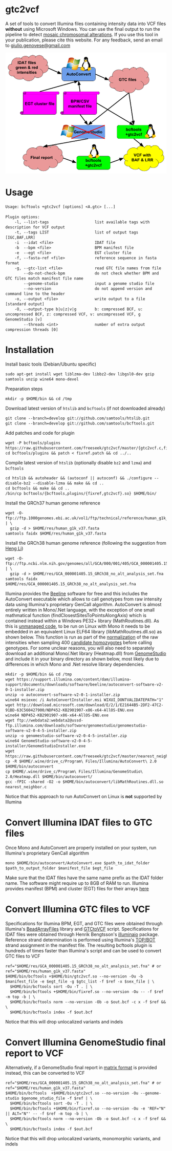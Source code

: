 gtc2vcf
=======

A set of tools to convert Illumina files containing intensity data into VCF files <b>without</b> using Microsoft Windows. You can use the final output to run the pipeline to detect <a href="https://github.com/freeseek/mocha">mosaic chromosomal alterations</a>. If you use this tool in your publication, please cite this website. For any feedback, send an email to giulio.genovese@gmail.com

![](gtc2vcf.png)

Usage
=====

```
Usage: bcftools +gtc2vcf [options] <A.gtc> [...]

Plugin options:
    -l, --list-tags                    list available tags with description for VCF output
    -t, --tags LIST                    list of output tags [IGC,BAF,LRR]
    -i  --idat <file>                  IDAT file
    -b  --bpm <file>                   BPM manifest file
    -e  --egt <file>                   EGT cluster file
    -f, --fasta-ref <file>             reference sequence in fasta format
    -g, --gtc-list <file>              read GTC file names from file
        --do-not-check-bpm             do not check whether BPM and GTC files match manifest file name
        --genome-studio                input a genome studio file
        --no-version                   do not append version and command line to the header
    -o, --output <file>                write output to a file [standard output]
    -O, --output-type b|u|z|v|g        b: compressed BCF, u: uncompressed BCF, z: compressed VCF, v: uncompressed VCF, g GenomeStudio [v]
        --threads <int>                number of extra output compression threads [0]
```

Installation
============

Install basic tools (Debian/Ubuntu specific)
```
sudo apt-get install wget liblzma-dev libbz2-dev libgsl0-dev gzip samtools unzip wine64 mono-devel
```

Preparation steps
```
mkdir -p $HOME/bin && cd /tmp
```

Download latest version of `htslib` and `bcftools` (if not downloaded already)
```
git clone --branch=develop git://github.com/samtools/htslib.git
git clone --branch=develop git://github.com/samtools/bcftools.git
```

Add patches and code for plugin
```
wget -P bcftools/plugins https://raw.githubusercontent.com/freeseek/gtc2vcf/master/{gtc2vcf.c,fixref.patch}
cd bcftools/plugins && patch < fixref.patch && cd ../..
```

Compile latest version of `htslib` (optionally disable `bz2` and `lzma`) and `bcftools`
```
cd htslib && autoheader && (autoconf || autoconf) && ./configure --disable-bz2 --disable-lzma && make && cd ..
cd bcftools && make && cd ..
/bin/cp bcftools/{bcftools,plugins/{fixref,gtc2vcf}.so} $HOME/bin/
```

Install the GRCh37 human genome reference
```
wget -O- ftp://ftp.1000genomes.ebi.ac.uk/vol1/ftp/technical/reference/human_g1k_v37.fasta.gz | \
  gzip -d > $HOME/res/human_g1k_v37.fasta
samtools faidx $HOME/res/human_g1k_v37.fasta
```

Install the GRCh38 human genome reference (following the suggestion from <a href="http://lh3.github.io/2017/11/13/which-human-reference-genome-to-use">Heng Li</a>)
```
wget -O- ftp://ftp.ncbi.nlm.nih.gov/genomes/all/GCA/000/001/405/GCA_000001405.15_GRCh38/seqs_for_alignment_pipelines.ucsc_ids/GCA_000001405.15_GRCh38_no_alt_analysis_set.fna.gz | \
  gzip -d > $HOME/res/GCA_000001405.15_GRCh38_no_alt_analysis_set.fna
samtools faidx $HOME/res/GCA_000001405.15_GRCh38_no_alt_analysis_set.fna
```

Illumina provides the <a href="https://support.illumina.com/array/array_software/beeline.html">Beeline</a> software for free and this includes the AutoConvert executable which allows to call genotypes from raw intensity data using Illumina's proprietary GenCall algorithm. AutoConvert is almost entirely written in Mono/.Net language, with the exception of one small mathmatical function (findClosestSitesToPointsAlongAxis) which is contained instead within a Windows PE32+ library (MathRoutines.dll). As this is <a href="http://www.mono-project.com/docs/advanced/embedding/">unmanaged code</a>, to be run on Linux with Mono it needs to be embedded in an equivalent Linux ELF64 library (libMathRoutines.dll.so) as shown below. This function is run as part of the <a href="http://doi.org/10.1093/bioinformatics/btm443">normalization</a> of the raw intensities when sampling 400 <a href="http://patft.uspto.gov/netacgi/nph-Parser?patentnumber=7035740">candidate homozygotes</a> before calling genotypes. For some unclear reasons, you will also need to separately download an additional Mono/.Net library (Heatmap.dll) from <a href="https://support.illumina.com/array/array_software/genomestudio.html">GenomeStudio</a> and include it in your binary directory as shown below, most likely due to differences in which Mono and .Net resolve library dependencies.
```
mkdir -p $HOME/bin && cd /tmp
wget https://support.illumina.com/content/dam/illumina-support/documents/downloads/software/beeline/autoconvert-software-v2-0-1-installer.zip
unzip -o autoconvert-software-v2-0-1-installer.zip
wine64 msiexec /i AutoConvertInstaller.msi WIXUI_DONTVALIDATEPATH="1"
wget http://download.microsoft.com/download/E/2/1/E21644B5-2DF2-47C2-91BD-63C560427900/NDP452-KB2901907-x86-x64-AllOS-ENU.exe
wine64 NDP452-KB2901907-x86-x64-AllOS-ENU.exe
wget ftp://webdata2:webdata2@ussd-ftp.illumina.com/downloads/software/genomestudio/genomestudio-software-v2-0-4-5-installer.zip
unzip -o genomestudio-software-v2-0-4-5-installer.zip
wine64 GenomeStudio-software-v2-0-4-5-installer/GenomeStudioInstaller.exe
wget https://raw.githubusercontent.com/freeseek/gtc2vcf/master/nearest_neighbor.c
cp -R $HOME/.wine/drive_c/Program\ Files/Illumina/AutoConvert\ 2.0 $HOME/bin/autoconvert
cp $HOME/.wine/drive_c/Program\ Files/Illumina/GenomeStudio\ 2.0/Heatmap.dll $HOME/bin/autoconvert/
gcc -fPIC -shared -O2 -o $HOME/bin/autoconvert/libMathRoutines.dll.so nearest_neighbor.c
```
Notice that this approach to run AutoConvert on Linux is <strong>not</strong> supported by Illumina

Convert Illumina IDAT files to GTC files
========================================

Once Mono and AutoConvert are properly installed on your system, run Illumina's proprietary GenCall algorithm
```
mono $HOME/bin/autoconvert/AutoConvert.exe $path_to_idat_folder $path_to_output_folder $manifest_file $egt_file
```
Make sure that the IDAT files have the same name prefix as the IDAT folder name. The software might require up to 8GB of RAM to run. Illumina provides manifest (BPM) and cluster (EGT) files for their arrays <a href="https://support.illumina.com/array/downloads.html">here</a>

Convert Illumina GTC files to VCF
=================================

Specifications for Illumina BPM, EGT, and GTC files were obtained through Illumina's <a href="https://github.com/Illumina/BeadArrayFiles">BeadArrayFiles</a> library and <a href="https://github.com/Illumina/GTCtoVCF">GTCtoVCF</a> script. Specifications for IDAT files were obtained through Henrik Bengtsson's <a href="https://github.com/HenrikBengtsson/illuminaio">illuminaio</a> package. Reference strand determination is performed using Illumina's <a href="https://www.illumina.com/documents/products/technotes/technote_topbot.pdf">TOP/BOT</a> strand assignment in the manifest file. The resulting bcftools plugin is hundreds of times faster than Illumina's script and can be used to convert GTC files to VCF
```
ref="$HOME/res/GCA_000001405.15_GRCh38_no_alt_analysis_set.fna" # or ref="$HOME/res/human_g1k_v37.fasta"
$HOME/bin/bcftools +$HOME/bin/gtc2vcf.so --no-version -Ou -b $manifest_file -e $egt_file -g $gtc_list -f $ref -x $sex_file | \
  $HOME/bin/bcftools sort -Ou -T . | \
  $HOME/bin/bcftools +$HOME/bin/fixref.so --no-version -Ou -- -f $ref -m top -b | \
  $HOME/bin/bcftools norm --no-version -Ob -o $out.bcf -c x -f $ref && \
  $HOME/bin/bcftools index -f $out.bcf
```
Notice that this will drop unlocalized variants and indels

Convert Illumina GenomeStudio final report to VCF
=================================================

Alternatively, if a GenomeStudio final report in <a href="https://support.illumina.com/content/dam/illumina-support/documents/documentation/software_documentation/genomestudio/genomestudio-2-0/genomestudio-genotyping-module-v2-user-guide-11319113-01.pdf#page=67">matrix format</a> is provided instead, this can be converted to VCF
```
ref="$HOME/res/GCA_000001405.15_GRCh38_no_alt_analysis_set.fna" # or ref="$HOME/res/human_g1k_v37.fasta"
$HOME/bin/bcftools  +$HOME/bin/gtc2vcf.so --no-version -Ou --genome-studio $genome_studio_file -f $ref | \
  $HOME/bin/bcftools sort -Ou -T . | \
  $HOME/bin/bcftools +$HOME/bin/fixref.so --no-version -Ou -e 'REF="N" || ALT="N"' -- -f $ref -m top -b | \
  $HOME/bin/bcftools norm --no-version -Ob -o $out.bcf -c x -f $ref && \
  $HOME/bin/bcftools index -f $out.bcf
```
Notice that this will drop unlocalized variants, monomorphic variants, and indels

